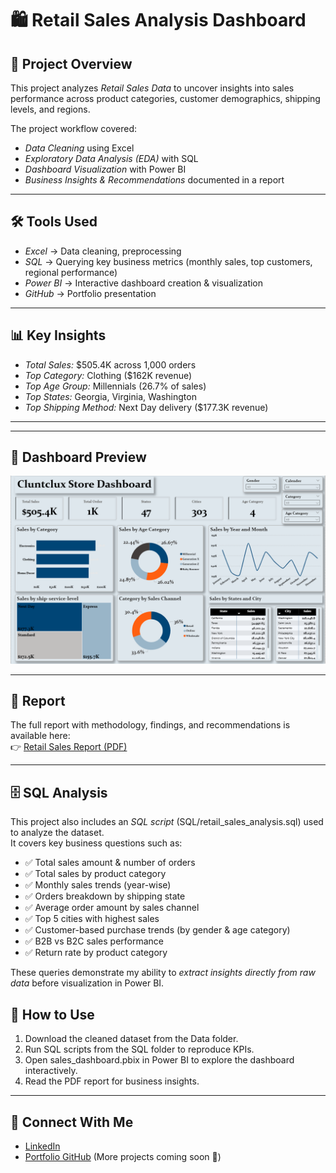 # 🛍 Retail Sales Analysis Dashboard

## 📌 Project Overview
This project analyzes *Retail Sales Data* to uncover insights into sales performance across product categories, customer demographics, shipping levels, and regions.  

The project workflow covered:
- *Data Cleaning* using Excel  
- *Exploratory Data Analysis (EDA)* with SQL  
- *Dashboard Visualization* with Power BI  
- *Business Insights & Recommendations* documented in a report  

---

## 🛠 Tools Used
- *Excel* → Data cleaning, preprocessing  
- *SQL* → Querying key business metrics (monthly sales, top customers, regional performance)  
- *Power BI* → Interactive dashboard creation & visualization  
- *GitHub* → Portfolio presentation  

---

## 📊 Key Insights
- *Total Sales:* $505.4K across 1,000 orders  
- *Top Category:* Clothing ($162K revenue)  
- *Top Age Group:* Millennials (26.7% of sales)  
- *Top States:* Georgia, Virginia, Washington  
- *Top Shipping Method:* Next Day delivery ($177.3K revenue)  

---

---

## 📸 Dashboard Preview
![Dashboard Screenshot](cccc.png)

---

## 📑 Report
The full report with methodology, findings, and recommendations is available here:  
👉 [Retail Sales Report (PDF)](Report/Retail_Sales_Report.pdf)

---
## 🗄 SQL Analysis

This project also includes an *SQL script* (SQL/retail_sales_analysis.sql) used to analyze the dataset.  
It covers key business questions such as:  

- ✅ Total sales amount & number of orders  
- ✅ Total sales by product category  
- ✅ Monthly sales trends (year-wise)  
- ✅ Orders breakdown by shipping state  
- ✅ Average order amount by sales channel  
- ✅ Top 5 cities with highest sales  
- ✅ Customer-based purchase trends (by gender & age category)  
- ✅ B2B vs B2C sales performance  
- ✅ Return rate by product category  

These queries demonstrate my ability to *extract insights directly from raw data* before visualization in Power BI.

## 🚀 How to Use
1. Download the cleaned dataset from the Data folder.  
2. Run SQL scripts from the SQL folder to reproduce KPIs.  
3. Open sales_dashboard.pbix in Power BI to explore the dashboard interactively.  
4. Read the PDF report for business insights.  

---

## 🔗 Connect With Me
- [LinkedIn](https://www.linkedin.com/in/toluwalase-amusan-875566233)  
- [Portfolio GitHub](https://github.com/) (More projects coming soon 🚀)

